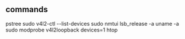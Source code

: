 ## commands

pstree
sudo v4l2-ctl --list-devices
sudo nmtui
lsb_release -a
uname -a
sudo modprobe v4l2loopback devices=1
htop
